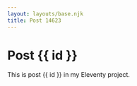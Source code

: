 ```yaml
---
layout: layouts/base.njk
title: Post 14623
---
```


# Post {{ id }}

This is post {{ id }} in my Eleventy project.
